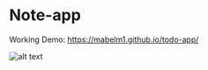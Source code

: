 # Note-app


Working Demo: https://mabelm1.github.io/todo-app/

![alt text](https://imgur.com/bUDUMvc.png "Note app")
